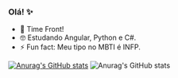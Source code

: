 ### Olá! ✨

- 🔭 Time Front!
- 🤓 Estudando Angular, Python e C#.
- ⚡ Fun fact: Meu tipo no MBTI é INFP.

[![Anurag's GitHub stats](https://github-readme-stats.vercel.app/api?username=LeticiaTP)](https://github.com/LeticiaTP/github-readme-stats)
![Anurag's GitHub stats](https://github-readme-stats.vercel.app/api?username=anuraghazra&theme=nightowl_icons=true)

